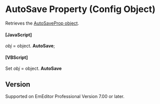 # AutoSave Property (Config Object)

Retrieves the [AutoSaveProp object](../auto_save_prop/index).

#### \[JavaScript\]

_obj_ = object. **AutoSave**;

#### \[VBScript\]

Set _obj_ = object. **AutoSave**

## Version

Supported on EmEditor Professional Version 7.00 or later.

